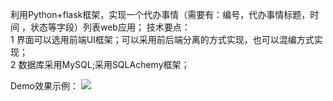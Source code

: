 利用Python+flask框架，实现一个代办事情（需要有：编号，代办事情标题，时间 ，状态等字段）列表web应用；
技术要点：  
1 界面可以选用前端UI框架；可以采用前后端分离的方式实现，也可以混编方式实现；  
2 数据库采用MySQL;采用SQLAchemy框架；

Demo效果示例：
![](https://i.loli.net/2021/06/01/B2kOmD5YUSNPyWq.gif)